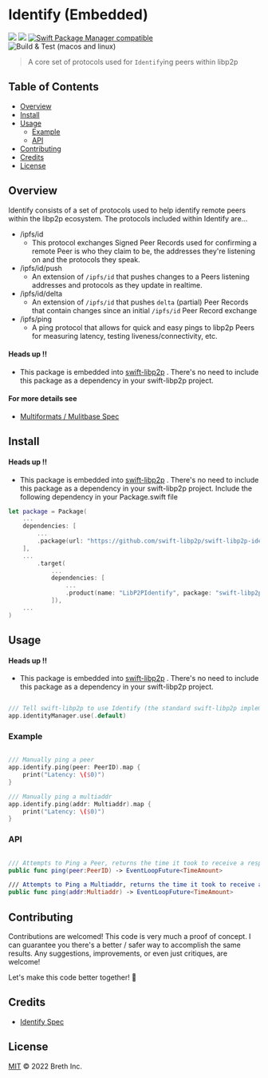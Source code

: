 # Identify (Embedded)

[![](https://img.shields.io/badge/made%20by-Breth-blue.svg?style=flat-square)](https://breth.app)
[![](https://img.shields.io/badge/project-libp2p-yellow.svg?style=flat-square)](http://libp2p.io/)
[![Swift Package Manager compatible](https://img.shields.io/badge/SPM-compatible-blue.svg?style=flat-square)](https://github.com/apple/swift-package-manager)
![Build & Test (macos and linux)](https://github.com/swift-libp2p/swift-libp2p-identify/actions/workflows/build+test.yml/badge.svg)

> A core set of protocols used for `Identify`ing peers within libp2p

## Table of Contents

- [Overview](#overview)
- [Install](#install)
- [Usage](#usage)
  - [Example](#example)
  - [API](#api)
- [Contributing](#contributing)
- [Credits](#credits)
- [License](#license)

## Overview
Identify consists of a set of protocols used to help identify remote peers within the libp2p ecosystem. The protocols included within Identify are...

- /ipfs/id 
   - This protocol exchanges Signed Peer Records used for confirming a remote Peer is who they claim to be, the addresses they're listening on and the protocols they speak.
- /ipfs/id/push
   - An extension of `/ipfs/id` that pushes changes to a Peers listening addresses and protocols as they update in realtime.
- /ipfs/id/delta
   - An extension of `/ipfs/id` that pushes `delta` (partial) Peer Records that contain changes since an initial `/ipfs/id` Peer Record exchange
- /ipfs/ping
   - A ping protocol that allows for quick and easy pings to libp2p Peers for measuring latency, testing liveness/connectivity, etc.

#### Heads up ‼️
- This package is embedded into [swift-libp2p](https://github.com/swift-libp2p/swift-libp2p) . There's no need to include this package as a dependency in your swift-libp2p project.

#### For more details see 
- [Multiformats / Mulitbase Spec](https://github.com/multiformats/multibase/blob/master/README.md)


## Install 
#### Heads up ‼️
- This package is embedded into [swift-libp2p](https://github.com/swift-libp2p/swift-libp2p) . There's no need to include this package as a dependency in your swift-libp2p project.
Include the following dependency in your Package.swift file
```Swift
let package = Package(
    ...
    dependencies: [
        ...
        .package(url: "https://github.com/swift-libp2p/swift-libp2p-identify.git", .upToNextMajor(from: "0.0.1"))
    ],
    ...
        .target(
            ...
            dependencies: [
                ...
                .product(name: "LibP2PIdentify", package: "swift-libp2p-identify"),
            ]),
    ...
)
```

## Usage
#### Heads up ‼️
- This package is embedded into [swift-libp2p](https://github.com/swift-libp2p/swift-libp2p) . There's no need to include this package as a dependency in your swift-libp2p project.
```Swift

/// Tell swift-libp2p to use Identify (the standard swift-libp2p implementation does this automatically)
app.identityManager.use(.default)

```


### Example

```Swift

/// Manually ping a peer
app.identify.ping(peer: PeerID).map { 
    print("Latency: \($0)")
}

/// Manually ping a multiaddr
app.identify.ping(addr: Multiaddr).map { 
    print("Latency: \($0)")
}

```

### API
```Swift

/// Attempts to Ping a Peer, returns the time it took to receive a response.
public func ping(peer:PeerID) -> EventLoopFuture<TimeAmount> 

/// Attempts to Ping a Multiaddr, returns the time it took to receive a response.
public func ping(addr:Multiaddr) -> EventLoopFuture<TimeAmount>

```

## Contributing

Contributions are welcomed! This code is very much a proof of concept. I can guarantee you there's a better / safer way to accomplish the same results. Any suggestions, improvements, or even just critiques, are welcome! 

Let's make this code better together! 🤝

## Credits

- [Identify Spec](https://github.com/libp2p/specs/blob/master/identify/README.md)

## License

[MIT](LICENSE) © 2022 Breth Inc.
